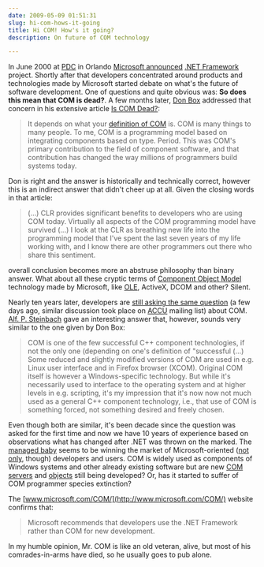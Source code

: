 ```yaml
---
date: 2009-05-09 01:51:31
slug: hi-com-hows-it-going
title: Hi COM! How's it going?
description: On future of COM technology

---
```


In June 2000 at [PDC](http://en.wikipedia.org/wiki/Professional_Developers_Conference) in Orlando [Microsoft announced](http://www.microsoft.com/presspass/press/2000/Jul00/PDCDeliversPR.mspx) [.NET Framework](http://en.wikipedia.org/wiki/Microsoft_.NET#Microsoft_.NET) project. Shortly after that developers concentrated around products and technologies made by Microsoft started debate on what's the future of software development. One of questions and quite obvious was: **So does this mean that COM is dead?**. A few months later, [Don Box](http://en.wikipedia.org/wiki/Don_Box) addressed that concern in his extensive article [Is COM Dead?](http://msdn.microsoft.com/en-us/magazine/cc301471.aspx):


> It depends on what your [definition of COM](http://en.wikipedia.org/wiki/Component_Object_Model) is. 
> COM is many things to many people. To me, COM is a programming model based on integrating 
> components based on type. Period. This was COM's primary contribution to the field of component 
> software, and that contribution has changed the way millions of programmers build systems today.

Don is right and the answer is historically and technically correct, however this is an indirect answer that didn't cheer up at all. Given the closing words in that article:

> (...) CLR provides significant benefits to developers who are using COM today. Virtually all 
> aspects of the COM programming model have survived (...) I look at the CLR as breathing new 
> life into the programming model that I've spent the last seven years of my life working with, 
> and I know there are other programmers out there who share this sentiment.


overall conclusion becomes more an abstruse philosophy than binary answer. What about all these cryptic terms of [Component Object Model](http://c2.com/cgi/wiki?ComponentObjectModel) technology made by Microsoft, like [OLE](http://en.wikipedia.org/wiki/Object_Linking_and_Embedding), ActiveX, DCOM and other? Silent.


Nearly ten years later, developers are [still asking the same question](http://groups.google.com/group/comp.lang.c++/browse_thread/thread/7e4032e096d0b8bf) (a few days ago, similar discussion took place on [ACCU](http://accu.org/) mailing list) about COM. [Alf. P. Steinbach](http://alfps.izfree.com/) gave an interesting answer that, however, sounds very similar to the one given by Don Box:


> COM is one of the few successful C++ component technologies, if not the only one 
> (depending on one's definition of "successful (...) Some reduced and slightly modified versions of 
> COM are used in e.g. Linux user interface and in Firefox browser (XCOM). Original COM itself is 
> however a Windows-specific technology. But while it's necessarily used to interface to the operating 
> system and at higher levels in e.g. scripting, it's my impression that it's now now not much used 
> as a general C++ component technology, i.e., that use of COM is something forced, not something desired and freely chosen.


Even though both are similar, it's been decade since the question was asked for the first time and now we have 10 years of experience based on observations what has changed after .NET was thrown on the marked. The [managed baby](http://blogs.msdn.com/brada/archive/2004/01/09/48925.aspx) seems to be winning the market of Microsoft-oriented ([not only](http://www.mono-project.com/), though) developers and users. COM is widely used as components of Windows systems  and other already existing software but are new [COM servers](http://en.wikipedia.org/wiki/Component_Object_Model#COM_as_an_object_framework) and [objects](http://c2.com/cgi/wiki?AreComponentsObjects) still being developed? Or, has it started to suffer of COM programmer species extinction?


The [www.microsoft.com/COM/](http://www.microsoft.com/COM/) website confirms that:


> Microsoft recommends that developers use the .NET Framework rather than COM for new development.


In my humble opinion, Mr. COM is like an old veteran, alive, but most of his comrades-in-arms have died, so he usually goes to pub alone.
